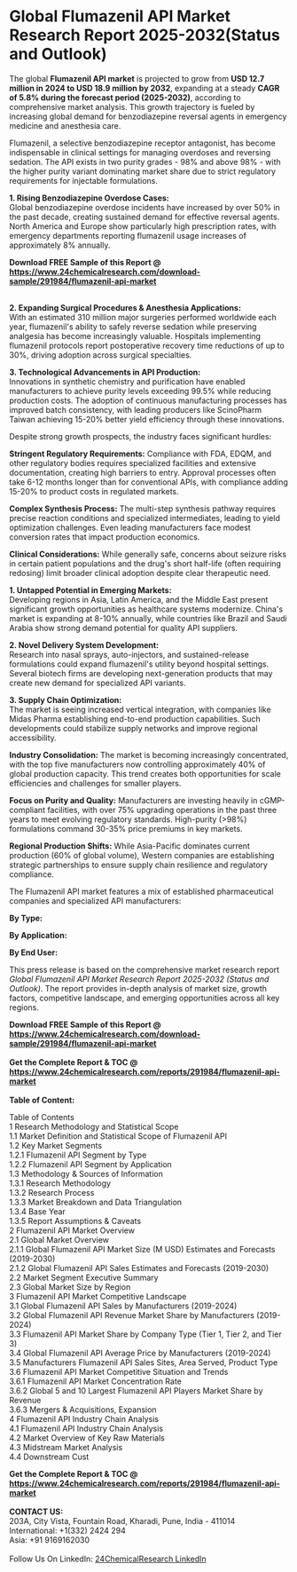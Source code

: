 <h1>Global Flumazenil API Market Research Report 2025-2032(Status and Outlook)</h1><p>The global <strong>Flumazenil API market</strong> is projected to grow from <strong>USD 12.7 million in 2024 to USD 18.9 million by 2032</strong>, expanding at a steady <strong>CAGR of 5.8% during the forecast period (2025-2032)</strong>, according to comprehensive market analysis. This growth trajectory is fueled by increasing global demand for benzodiazepine reversal agents in emergency medicine and anesthesia care.</p><p>Flumazenil, a selective benzodiazepine receptor antagonist, has become indispensable in clinical settings for managing overdoses and reversing sedation. The API exists in two purity grades - 98% and above 98% - with the higher purity variant dominating market share due to strict regulatory requirements for injectable formulations.</p><p><strong>1. Rising Benzodiazepine Overdose Cases:</strong><br>
Global benzodiazepine overdose incidents have increased by over 50% in the past decade, creating sustained demand for effective reversal agents. North America and Europe show particularly high prescription rates, with emergency departments reporting flumazenil usage increases of approximately 8% annually.</p><div><b>Download FREE Sample of this Report @ 
            <a href="https://www.24chemicalresearch.com/download-sample/291984/flumazenil-api-market">
            https://www.24chemicalresearch.com/download-sample/291984/flumazenil-api-market</a></b></div><br><p><strong>2. Expanding Surgical Procedures &amp; Anesthesia Applications:</strong><br>
With an estimated 310 million major surgeries performed worldwide each year, flumazenil's ability to safely reverse sedation while preserving analgesia has become increasingly valuable. Hospitals implementing flumazenil protocols report postoperative recovery time reductions of up to 30%, driving adoption across surgical specialties.</p><p><strong>3. Technological Advancements in API Production:</strong><br>
Innovations in synthetic chemistry and purification have enabled manufacturers to achieve purity levels exceeding 99.5% while reducing production costs. The adoption of continuous manufacturing processes has improved batch consistency, with leading producers like ScinoPharm Taiwan achieving 15-20% better yield efficiency through these innovations.</p><p>Despite strong growth prospects, the industry faces significant hurdles:</p><p><strong>Stringent Regulatory Requirements:</strong> Compliance with FDA, EDQM, and other regulatory bodies requires specialized facilities and extensive documentation, creating high barriers to entry. Approval processes often take 6-12 months longer than for conventional APIs, with compliance adding 15-20% to product costs in regulated markets.</p><p><strong>Complex Synthesis Process:</strong> The multi-step synthesis pathway requires precise reaction conditions and specialized intermediates, leading to yield optimization challenges. Even leading manufacturers face modest conversion rates that impact production economics.</p><p><strong>Clinical Considerations:</strong> While generally safe, concerns about seizure risks in certain patient populations and the drug's short half-life (often requiring redosing) limit broader clinical adoption despite clear therapeutic need.</p><p><strong>1. Untapped Potential in Emerging Markets:</strong><br>
Developing regions in Asia, Latin America, and the Middle East present significant growth opportunities as healthcare systems modernize. China's market is expanding at 8-10% annually, while countries like Brazil and Saudi Arabia show strong demand potential for quality API suppliers.</p><p><strong>2. Novel Delivery System Development:</strong><br>
Research into nasal sprays, auto-injectors, and sustained-release formulations could expand flumazenil's utility beyond hospital settings. Several biotech firms are developing next-generation products that may create new demand for specialized API variants.</p><p><strong>3. Supply Chain Optimization:</strong><br>
The market is seeing increased vertical integration, with companies like Midas Pharma establishing end-to-end production capabilities. Such developments could stabilize supply networks and improve regional accessibility.</p><p><strong>Industry Consolidation:</strong> The market is becoming increasingly concentrated, with the top five manufacturers now controlling approximately 40% of global production capacity. This trend creates both opportunities for scale efficiencies and challenges for smaller players.</p><p><strong>Focus on Purity and Quality:</strong> Manufacturers are investing heavily in cGMP-compliant facilities, with over 75% upgrading operations in the past three years to meet evolving regulatory standards. High-purity (&gt;98%) formulations command 30-35% price premiums in key markets.</p><p><strong>Regional Production Shifts:</strong> While Asia-Pacific dominates current production (60% of global volume), Western companies are establishing strategic partnerships to ensure supply chain resilience and regulatory compliance.</p><p>The Flumazenil API market features a mix of established pharmaceutical companies and specialized API manufacturers:</p><p><strong>By Type:</strong></p><p><strong>By Application:</strong></p><p><strong>By End User:</strong></p><p>This press release is based on the comprehensive market research report <em>Global Flumazenil API Market Research Report 2025-2032 (Status and Outlook)</em>. The report provides in-depth analysis of market size, growth factors, competitive landscape, and emerging opportunities across all key regions.

</p><div><b>Download FREE Sample of this Report @ 
            <a href="https://www.24chemicalresearch.com/download-sample/291984/flumazenil-api-market">
            https://www.24chemicalresearch.com/download-sample/291984/flumazenil-api-market</a></b></div><br><div><b>Get the Complete Report & TOC @ 
            <a href="https://www.24chemicalresearch.com/reports/291984/flumazenil-api-market">
            https://www.24chemicalresearch.com/reports/291984/flumazenil-api-market</a></b></div><br>
            <b>Table of Content:</b><p>Table of Contents<br />
1 Research Methodology and Statistical Scope<br />
1.1 Market Definition and Statistical Scope of Flumazenil API<br />
1.2 Key Market Segments<br />
1.2.1 Flumazenil API Segment by Type<br />
1.2.2 Flumazenil API Segment by Application<br />
1.3 Methodology & Sources of Information<br />
1.3.1 Research Methodology<br />
1.3.2 Research Process<br />
1.3.3 Market Breakdown and Data Triangulation<br />
1.3.4 Base Year<br />
1.3.5 Report Assumptions & Caveats<br />
2 Flumazenil API Market Overview<br />
2.1 Global Market Overview<br />
2.1.1 Global Flumazenil API Market Size (M USD) Estimates and Forecasts (2019-2030)<br />
2.1.2 Global Flumazenil API Sales Estimates and Forecasts (2019-2030)<br />
2.2 Market Segment Executive Summary<br />
2.3 Global Market Size by Region<br />
3 Flumazenil API Market Competitive Landscape<br />
3.1 Global Flumazenil API Sales by Manufacturers (2019-2024)<br />
3.2 Global Flumazenil API Revenue Market Share by Manufacturers (2019-2024)<br />
3.3 Flumazenil API Market Share by Company Type (Tier 1, Tier 2, and Tier 3)<br />
3.4 Global Flumazenil API Average Price by Manufacturers (2019-2024)<br />
3.5 Manufacturers Flumazenil API Sales Sites, Area Served, Product Type<br />
3.6 Flumazenil API Market Competitive Situation and Trends<br />
3.6.1 Flumazenil API Market Concentration Rate<br />
3.6.2 Global 5 and 10 Largest Flumazenil API Players Market Share by Revenue<br />
3.6.3 Mergers & Acquisitions, Expansion<br />
4 Flumazenil API Industry Chain Analysis<br />
4.1 Flumazenil API Industry Chain Analysis<br />
4.2 Market Overview of Key Raw Materials<br />
4.3 Midstream Market Analysis<br />
4.4 Downstream Cust</p><div><b>Get the Complete Report & TOC @ 
            <a href="https://www.24chemicalresearch.com/reports/291984/flumazenil-api-market">
            https://www.24chemicalresearch.com/reports/291984/flumazenil-api-market</a></b></div><br><b>CONTACT US:</b><br>
            203A, City Vista, Fountain Road, Kharadi, Pune, India - 411014<br>
            International: +1(332) 2424 294<br>
            Asia: +91 9169162030 <br><br>
            Follow Us On LinkedIn: <a href="https://www.linkedin.com/company/24chemicalresearch/">24ChemicalResearch LinkedIn</a>